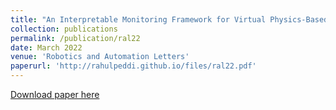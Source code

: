 ```yaml
---
title: "An Interpretable Monitoring Framework for Virtual Physics-Based Non-Interfering Robot Social Planning"
collection: publications
permalink: /publication/ral22
date: March 2022
venue: 'Robotics and Automation Letters'
paperurl: 'http://rahulpeddi.github.io/files/ral22.pdf'
---
```

[Download paper here](http://rahulpeddi.github.io/files/ral22.pdf)

